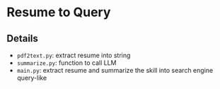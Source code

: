 # Resume to Query

## Details

- `pdf2text.py`: extract resume into string
- `summarize.py`: function to call LLM
- `main.py`: extract resume and summarize the skill into search engine query-like
